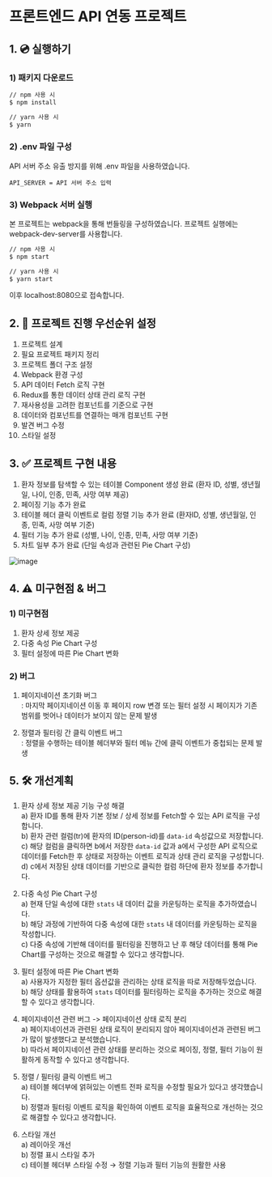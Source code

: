 # 프론트엔드 API 연동 프로젝트

## 1. 💿 실행하기

### 1) 패키지 다운로드

```bash
// npm 사용 시
$ npm install

// yarn 사용 시
$ yarn
```

### 2) .env 파일 구성

API 서버 주소 유출 방지를 위해 .env 파일을 사용하였습니다.

```text
API_SERVER = API 서버 주소 입력
```

### 3) Webpack 서버 실행

본 프로젝트는 webpack을 통해 번들링을 구성하였습니다.
프로젝트 실행에는 webpack-dev-server를 사용합니다.

```bash
// npm 사용 시
$ npm start

// yarn 사용 시
$ yarn start
```

이후 localhost:8080으로 접속합니다.

## 2. 📌 프로젝트 진행 우선순위 설정

1. 프로젝트 설계
2. 필요 프로젝트 패키지 정리
3. 프로젝트 폴더 구조 설정
4. Webpack 환경 구성
5. API 데이터 Fetch 로직 구현
6. Redux를 통한 데이터 상태 관리 로직 구현
7. 재사용성을 고려한 컴포넌트를 기준으로 구현
8. 데이터와 컴포넌트를 연결하는 매개 컴포넌트 구현
9. 발견 버그 수정
10. 스타일 설정

## 3. ✅ 프로젝트 구현 내용

1. 환자 정보를 탐색할 수 있는 테이블 Component 생성 완료 (환자 ID, 성별, 생년월일, 나이, 인종, 민족, 사망 여부 제공)
2. 페이징 기능 추가 완료
3. 테이블 헤더 클릭 이벤트로 컬럼 정렬 기능 추가 완료 (환자ID, 성별, 생년월일, 인종, 민족, 사망 여부 기준)
4. 필터 기능 추가 완료 (성별, 나이, 인종, 민족, 사망 여부 기준)
5. 차트 일부 추가 완료 (단일 속성과 관련된 Pie Chart 구성)

![image](https://user-images.githubusercontent.com/30149272/134696533-8b16c446-f671-4a0b-a001-60b6f8660373.png)

## 4. ⚠️ 미구현점 & 버그

### 1) 미구현점

1. 환자 상세 정보 제공
2. 다중 속성 Pie Chart 구성
3. 필터 설정에 따른 Pie Chart 변화

### 2) 버그

1. 페이지네이션 초기화 버그 <br/>
 : 마지막 페이지네이션 이동 후 페이지 row 변경 또는 필터 설정 시 페이지가 기존 범위를 벗어나 데이터가 보이지 않는 문제 발생

2. 정렬과 필터링 간 클릭 이벤트 버그 <br />
 : 정렬을 수행하는 테이블 헤더부와 필터 메뉴 간에 클릭 이벤트가 중첩되는 문제 발생

## 5. 🛠️ 개선계획

1. 환자 상세 정보 제공 기능 구성 해결 <br />
   a) 환자 ID를 통해 환자 기본 정보 / 상세 정보를 Fetch할 수 있는 API 로직을 구성합니다. <br />
   b) 환자 관련 컬럼(tr)에 환자의 ID(person-id)를 `data-id` 속성값으로 저장합니다. <br />
   c) 해당 컬럼을 클릭하면 b에서 저장한 `data-id` 값과 a에서 구성한 API 로직으로 데이터를 Fetch한 후 상태로 저장하는 이벤트 로직과 상태 관리 로직을 구성합니다. <br />
   d) c에서 저장된 상태 데이터를 기반으로 클릭한 컬럼 하단에 환자 정보를 추가합니다.

2. 다중 속성 Pie Chart 구성 <br />
   a) 현재 단일 속성에 대한 `stats` 내 데이터 값을 카운팅하는 로직을 추가하였습니다. <br />
   b) 해당 과정에 기반하여 다중 속성에 대한 `stats` 내 데이터를 카운팅하는 로직을 작성합니다. <br />
   c) 다중 속성에 기반해 데이터를 필터링을 진행하고 난 후 해당 데이터를 통해 Pie Chart를 구성하는 것으로 해결할 수 있다고 생각합니다. <br />

3. 필터 설정에 따른 Pie Chart 변화 <br />
   a) 사용자가 지정한 필터 옵션값을 관리하는 상태 로직을 따로 저장해두었습니다. <br />
   b) 해당 상태를 활용하여 `stats` 데이터를 필터링하는 로직을 추가하는 것으로 해결할 수 있다고 생각합니다. <br />

4. 페이지네이션 관련 버그 -> 페이지네이션 상태 로직 분리 <br />
   a) 페이지네이션과 관련된 상태 로직이 분리되지 않아 페이지네이션과 관련된 버그가 많이 발생했다고 분석했습니다. <br />
   b) 따라서 페이지네이션 관련 상태를 분리하는 것으로 페이징, 정렬, 필터 기능이 원활하게 동작할 수 있다고 생각합니다.

5. 정렬 / 필터링 클릭 이벤트 버그 <br />
   a) 테이블 헤더부에 얽혀있는 이벤트 전파 로직을 수정할 필요가 있다고 생각했습니다. <br />
   b) 정렬과 필터링 이벤트 로직을 확인하여 이벤트 로직을 효율적으로 개선하는 것으로 해결할 수 있다고 생각합니다. <br />

6. 스타일 개선 <br />
   a) 레이아웃 개선 <br />
   b) 정렬 표시 스타일 추가 <br />
   c) 테이블 헤더부 스타일 수정 → 정렬 기능과 필터 기능의 원활한 사용
